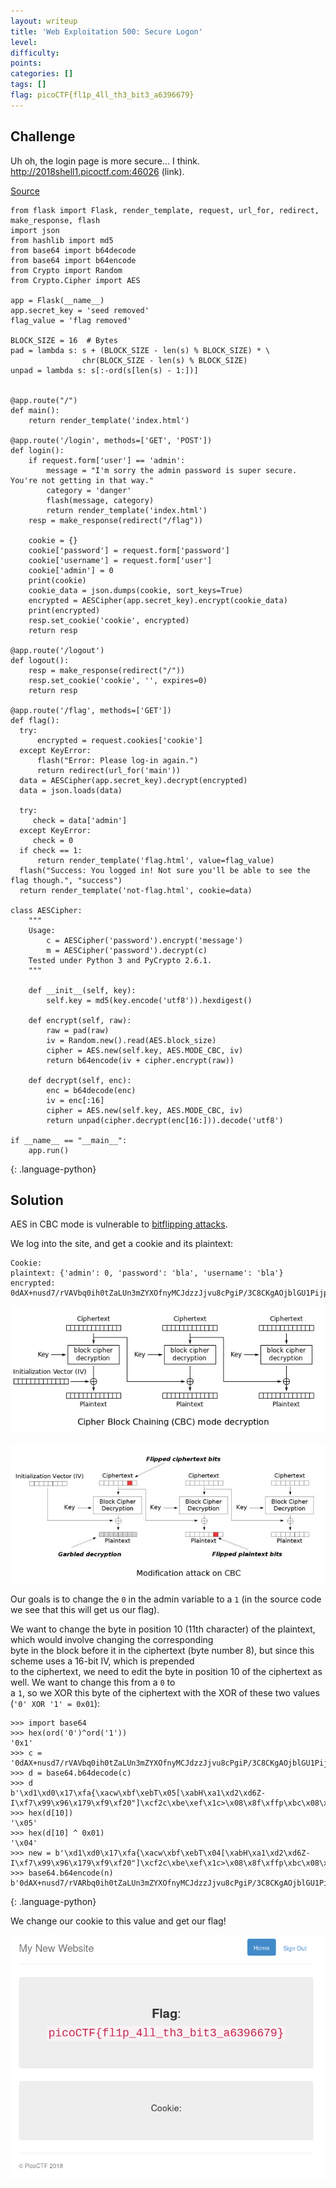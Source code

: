 ```yaml
---
layout: writeup
title: 'Web Exploitation 500: Secure Logon'
level: 
difficulty: 
points: 
categories: []
tags: []
flag: picoCTF{fl1p_4ll_th3_bit3_a6396679}
---
```

## Challenge

Uh oh, the login page is more secure... I think.
http://2018shell1.picoctf.com:46026 (link).

[Source](writeupfiles/server_noflag.py)

    from flask import Flask, render_template, request, url_for, redirect, make_response, flash
    import json
    from hashlib import md5
    from base64 import b64decode
    from base64 import b64encode
    from Crypto import Random
    from Crypto.Cipher import AES
    
    app = Flask(__name__)
    app.secret_key = 'seed removed'
    flag_value = 'flag removed'
    
    BLOCK_SIZE = 16  # Bytes
    pad = lambda s: s + (BLOCK_SIZE - len(s) % BLOCK_SIZE) * \
                    chr(BLOCK_SIZE - len(s) % BLOCK_SIZE)
    unpad = lambda s: s[:-ord(s[len(s) - 1:])]
    
    
    @app.route("/")
    def main():
        return render_template('index.html')
    
    @app.route('/login', methods=['GET', 'POST'])
    def login():
        if request.form['user'] == 'admin':
            message = "I'm sorry the admin password is super secure. You're not getting in that way."
            category = 'danger'
            flash(message, category)
            return render_template('index.html')
        resp = make_response(redirect("/flag"))
    
        cookie = {}
        cookie['password'] = request.form['password']
        cookie['username'] = request.form['user']
        cookie['admin'] = 0
        print(cookie)
        cookie_data = json.dumps(cookie, sort_keys=True)
        encrypted = AESCipher(app.secret_key).encrypt(cookie_data)
        print(encrypted)
        resp.set_cookie('cookie', encrypted)
        return resp
    
    @app.route('/logout')
    def logout():
        resp = make_response(redirect("/"))
        resp.set_cookie('cookie', '', expires=0)
        return resp
    
    @app.route('/flag', methods=['GET'])
    def flag():
      try:
          encrypted = request.cookies['cookie']
      except KeyError:
          flash("Error: Please log-in again.")
          return redirect(url_for('main'))
      data = AESCipher(app.secret_key).decrypt(encrypted)
      data = json.loads(data)
    
      try:
         check = data['admin']
      except KeyError:
         check = 0
      if check == 1:
          return render_template('flag.html', value=flag_value)
      flash("Success: You logged in! Not sure you'll be able to see the flag though.", "success")
      return render_template('not-flag.html', cookie=data)
    
    class AESCipher:
        """
        Usage:
            c = AESCipher('password').encrypt('message')
            m = AESCipher('password').decrypt(c)
        Tested under Python 3 and PyCrypto 2.6.1.
        """
    
        def __init__(self, key):
            self.key = md5(key.encode('utf8')).hexdigest()
    
        def encrypt(self, raw):
            raw = pad(raw)
            iv = Random.new().read(AES.block_size)
            cipher = AES.new(self.key, AES.MODE_CBC, iv)
            return b64encode(iv + cipher.encrypt(raw))
    
        def decrypt(self, enc):
            enc = b64decode(enc)
            iv = enc[:16]
            cipher = AES.new(self.key, AES.MODE_CBC, iv)
            return unpad(cipher.decrypt(enc[16:])).decode('utf8')
    
    if __name__ == "__main__":
        app.run()
{: .language-python}

## Solution

AES in CBC mode is vulnerable to [bitflipping attacks][1].

We log into the site, and get a cookie and its plaintext:

    Cookie:
    plaintext: {'admin': 0, 'password': 'bla', 'username': 'bla'}
    encrypted: 0dAX+nusd7/rVAVbq0ih0tZaLUn3mZYXOfnyMCJdzzJjvu8cPgiP/3C8CKgAOjblGU1Pijpg2qG0hqDcJ3yaZA==

![](writeupfiles/bitflipping1.png)

![](writeupfiles/bitflipping2.jpg)

Our goals is to change the `0` in the admin variable to a `1` (in the
source code we see that this will get us our flag).

We want to change the byte in position 10 (11th character) of the
plaintext, which would involve changing the corresponding  
byte in the block before it in the ciphertext (byte number 8), but since
this scheme uses a 16-bit IV, which is prepended  
to the ciphertext, we need to edit the byte in position 10 of the
ciphertext as well. We want to change this from a `0` to  
a `1`, so we XOR this byte of the ciphertext with the XOR of these two
values (`'0' XOR '1' = 0x01`):

    >>> import base64
    >>> hex(ord('0')^ord('1'))
    '0x1'
    >>> c = '0dAX+nusd7/rVAVbq0ih0tZaLUn3mZYXOfnyMCJdzzJjvu8cPgiP/3C8CKgAOjblGU1Pijpg2qG0hqDcJ3yaZA=='
    >>> d = base64.b64decode(c)
    >>> d
    b'\xd1\xd0\x17\xfa{\xacw\xbf\xebT\x05[\xabH\xa1\xd2\xd6Z-I\xf7\x99\x96\x179\xf9\xf20"]\xcf2c\xbe\xef\x1c>\x08\x8f\xffp\xbc\x08\xa8\x00:6\xe5\x19MO\x8a:`\xda\xa1\xb4\x86\xa0\xdc\'|\x9ad'
    >>> hex(d[10])
    '\x05'
    >>> hex(d[10] ^ 0x01)
    '\x04'
    >>> new = b'\xd1\xd0\x17\xfa{\xacw\xbf\xebT\x04[\xabH\xa1\xd2\xd6Z-I\xf7\x99\x96\x179\xf9\xf20"]\xcf2c\xbe\xef\x1c>\x08\x8f\xffp\xbc\x08\xa8\x00:6\xe5\x19MO\x8a:`\xda\xa1\xb4\x86\xa0\xdc\'|\x9ad'
    >>> base64.b64encode(n)
    b'0dAX+nusd7/rVARbq0ih0tZaLUn3mZYXOfnyMCJdzzJjvu8cPgiP/3C8CKgAOjblGU1Pijpg2qG0hqDcJ3yaZA=='
{: .language-python}

We change our cookie to this value and get our flag!

![](writeupfiles/securelogon_flag.png)



[1]: https://masterpessimistaa.wordpress.com/2017/05/03/cbc-bit-flipping-attack/
